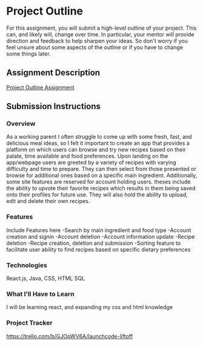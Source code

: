 # Project Outline
For this assignment, you will submit a high-level outline of your project. This can, and likely will, change over time. In particular, your mentor will provide direction and feedback to help sharpen your ideas. So don't worry if you feel unsure about some aspects of the outline or if you have to change some things later.

## Assignment Description
[Project Outline Assignment](https://education.launchcode.org/liftoff/modules/assignments/project-outline)

## Submission Instructions

### Overview
As a working parent I often struggle to come up with some fresh, fast, and delicious meal ideas, so I felt it important to create an app that provides a platform on which users can browse and try new recipes based on their palate, time available and food preferences. Upon landing on the app/webpage users are greeted by a variety of recipes with varying difficulty and time to prepare. They can then select from those presented or browse for additional ones based on a specific main ingredient.
Additionally, some site features are reserved for account holding users. theses include  the ability to upvote their favorite recipes which results in them being saved onto their profiles for future use. They will also hold the ability to upload, edit and delete their own recipes.
### Features
Include Features here
-Search by main ingredient and food type
-Account creation and signin
-Account deletion
-Account information update
-Recipe deletion
-Recipe creation, deletion and submission
-Sorting feature to facilitate user ability to find recipes based on specific dietary preferences
### Technologies
React.js, Java, CSS, HTML SQL 
### What I'll Have to Learn
I will be learning react, and expanding my css and html knowledge 
### Project Tracker
https://trello.com/b/GJOpWV6A/launchcode-liftoff
